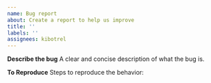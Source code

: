 ```yaml
---
name: Bug report
about: Create a report to help us improve
title: ''
labels: ''
assignees: kibotrel
---
```


**Describe the bug**
A clear and concise description of what the bug is.

**To Reproduce**
Steps to reproduce the behavior:
